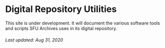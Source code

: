 # Digital Repository Utilities

This site is under development. It will document the various software tools and scripts SFU Archives uses in its digital repository.

###### Last updated: Aug 31, 2020
